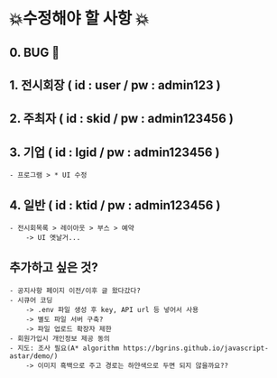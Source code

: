 # 💥수정해야 할 사항 💥

## 0. BUG 🦟

## 1. 전시회장 ( id : user / pw : admin123 )


## 2. 주최자 ( id : skid / pw : admin123456 )


## 3. 기업 ( id : lgid / pw : admin123456 )
    - 프로그램 > * UI 수정


## 4. 일반 ( id : ktid / pw : admin123456 ) 
    - 전시회목록 > 레이아웃 > 부스 > 예약
        -> UI 옛날거...


## 추가하고 싶은 것?
    - 공지사항 페이지 이전/이후 글 왔다갔다?
    - 시큐어 코딩
        -> .env 파일 생성 후 key, API url 등 넣어서 사용
        -> 별도 파일 서버 구축?
        -> 파일 업로드 확장자 제한
    - 회원가입시 개인정보 제공 동의
    - 지도: 조사 필요(A* algorithm https://bgrins.github.io/javascript-astar/demo/)
        -> 이미지 흑백으로 주고 경로는 하얀색으로 두면 되지 않을까요??
